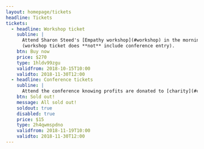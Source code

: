 ```yaml
---
layout: homepage/tickets
headline: Tickets
tickets:
  - headline: Workshop ticket
    subline: |
      Attend Sharon Steed's [Empathy workshop](#workshop) in the morning
      (workshop ticket does **not** include conference entry).
    btn: Buy now
    price: $270
    type: 1hldv99zgu
    validfrom: 2018-10-15T10:00
    validto: 2018-11-30T12:00
  - headline: Conference tickets
    subline: |
      Attend the conference knowing profits are donated to [charity](#charity).
    btn: Sold out!
    message: All sold out!
    soldout: true
    disabled: true
    price: $15
    type: 2h4qwmspdno
    validfrom: 2018-11-19T10:00
    validto: 2018-11-30T12:00
---
```

